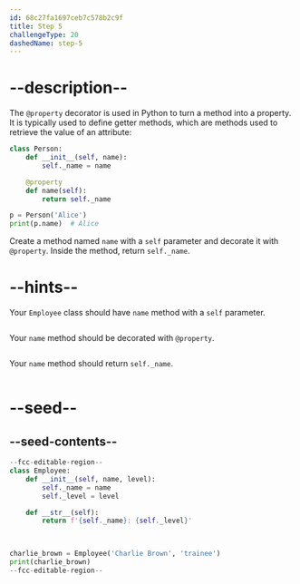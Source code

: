 ```yaml
---
id: 68c27fa1697ceb7c578b2c9f
title: Step 5
challengeType: 20
dashedName: step-5
---
```


# --description--

The `@property` decorator is used in Python to turn a method into a property. It is typically used to define getter methods, which are methods used to retrieve the value of an attribute:

```py
class Person:
    def __init__(self, name):
        self._name = name

    @property
    def name(self):
        return self._name

p = Person('Alice')
print(p.name)  # Alice
```

Create a method named `name` with a `self` parameter and decorate it with `@property`. Inside the method, return `self._name`.
    
# --hints--

Your `Employee` class should have `name` method with a `self` parameter.

```js

```

Your `name` method should be decorated with `@property`.

```js

```

Your `name` method should return `self._name`.

```js

```

# --seed--

## --seed-contents--

```py
--fcc-editable-region--
class Employee:
    def __init__(self, name, level):
        self._name = name
        self._level = level

    def __str__(self):
        return f'{self._name}: {self._level}'

    

charlie_brown = Employee('Charlie Brown', 'trainee')
print(charlie_brown)
--fcc-editable-region--
```

